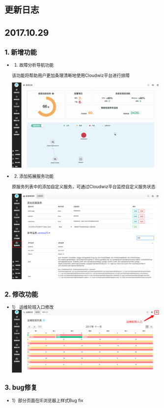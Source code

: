 # **更新日志**

# 2017.10.29

## 1. 新增功能

* 1) 故障分析导航功能

    该功能将帮助用户更加条理清晰地使用Cloudwiz平台进行排障
    
    ![](/part5/images/rca_new.gif)
    
* 2) 添加拓展服务功能

    原服务列表中的添加自定义服务，可通过Cloudwiz平台监控自定义服务状态
    
    ![](/part5/images/17-10-30_2.png)

## 2. 修改功能

* 1） 运维轮班入口修改
    ![](/part5/images/17-10-30_1.png)
    
## 3. bug修复

* 1）部分页面在IE浏览器上样式Bug fix

